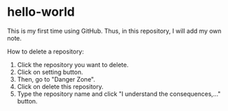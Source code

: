 # hello-world
This is my first time using GitHub. Thus, in this repository, I will add my own note.

How to delete a repository:
1) Click the repository you want to delete.
2) Click on setting button.
3) Then, go to "Danger Zone".
4) Click on delete this repository.
5) Type the repository name and click "I understand the consequences,..." button.
